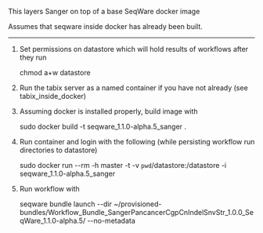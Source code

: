 This layers Sanger on top of a base SeqWare docker image

Assumes that seqware inside docker has already been built. 

---------------------------------------------------------------

1. Set permissions on datastore which will hold results of workflows after they run

    chmod a+w datastore

2. Run the tabix server as a named container if you have not already (see tabix\_inside\_docker) 

3. Assuming docker is installed properly, build image with 

    sudo docker build  -t seqware_1.1.0-alpha.5_sanger .

5. Run container and login with the following (while persisting workflow run directories to datastore)
 
    sudo docker run --rm -h master -t -v `pwd`/datastore:/datastore  -i seqware_1.1.0-alpha.5_sanger

6. Run workflow with 

    seqware bundle launch --dir ~/provisioned-bundles/Workflow_Bundle_SangerPancancerCgpCnIndelSnvStr_1.0.0_SeqWare_1.1.0-alpha.5/ --no-metadata
